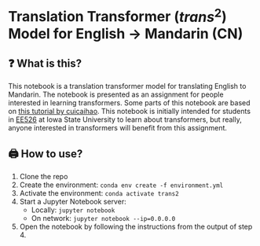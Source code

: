 # Translation Transformer ($trans^2$) Model for English $\rightarrow$ Mandarin (CN)

## ❓ What is this?
This notebook is a translation transformer model for translating English to Mandarin. The notebook is presented as an assignment for people interested in learning transformers. Some parts of this notebook are based on [this tutorial by cuicaihao](https://cuicaihao.com/the-annotated-transformer-english-to-chinese-translator/). This notebook is initially intended for students in [EE526](https://catalog.iastate.edu/azcourses/e_e/#:~:text=EE%205260%3A%20Deep%20Learning%3A%20Theory%20and%20Practice) at Iowa State University to learn about transformers, but really, anyone interested in transformers will benefit from this assignment.

## 🖨️ How to use?
1. Clone the repo
2. Create the environment: `conda env create -f environment.yml`
3. Activate the environment: `conda activate trans2`
4. Start a Jupyter Notebook server:
    - Locally: `jupyter notebook`
    - On network: `jupyter notebook --ip=0.0.0.0`
5. Open the notebook by following the instructions from the output of step 4.
